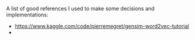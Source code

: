 A list of good references I used to make some decisions and implementations:

- https://www.kaggle.com/code/pierremegret/gensim-word2vec-tutorial
- 